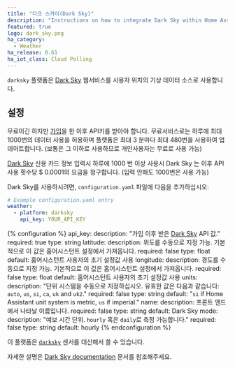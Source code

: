 ```yaml
---
title: "다크 스카이(Dark Sky)"
description: "Instructions on how to integrate Dark Sky within Home Assistant."
featured: true
logo: dark_sky.png
ha_category:
  - Weather
ha_release: 0.61
ha_iot_class: Cloud Polling
---
```


 `darksky` 플랫폼은 [Dark Sky](https://darksky.net/) 웹서비스를 사용자 위치의 기상 데이터 소스로 사용합니다.

## 설정

무료이긴 하지만 [가입](https://darksky.net/dev/register)을 한 이후 API키를 받아야 합니다. 무료서비스로는 하루에 최대 1000번의 데이터 사용을 허용하며 플랫폼은 최대 3 분마다 최대 480번을 사용하여 업데이트합니다. (보통은 그 이하로 사용하므로 개인사용자는 무료로 사용 가능)

<div class='note warning'>

[Dark Sky](https://darksky.net/dev/) 신용 카드 정보 입력시 하루에 1000 번 이상 사용시 Dark Sky 는 이후 API 사용 횟수당 $ 0.0001의 요금을 청구합니다. (입력 안해도 1000번은 사용 가능)

</div>

Dark Sky를 사용하시려면, `configuration.yaml` 파일에 다음을 추가하십시오:

```yaml
# Example configuration.yaml entry
weather:
  - platform: darksky
    api_key: YOUR_API_KEY
```

{% configuration %}
api_key:
  description: "가입 이후 받은 [Dark Sky](https://darksky.net/dev/) API 값."
  required: true
  type: string
latitude:
  description: 위도를 수동으로 지정 가능. 기본적으로 이 값은 홈어시스턴트 설정에서 가져옵니다.
  required: false
  type: float
  default: 홈어시스턴트 사용자의 초기 설정값 사용 
longitude:
  description: 경도를 수동으로 지정 가능. 기본적으로 이 값은 홈어시스턴트 설정에서 가져옵니다.
  required: false
  type: float
  default: 홈어시스턴트 사용자의 초기 설정값 사용 
units:
  description: "단위 시스템을 수동으로 지정하십시오. 유효한 값은 다음과 같습니다: `auto`, `us`, `si`, `ca`, `uk` and `uk2`."
  required: false
  type: string
  default: "`si` if Home Assistant unit system is metric, `us` if imperial."
name:
  description: 프론트 엔드에서 나타날 이름입니다.
  required: false
  type: string
  default: Dark Sky
mode:
  description: "예보 시간 단위. `hourly` 혹은 `daily`로 측정 가능합니다."
  required: false
  type: string
  default: hourly
{% endconfiguration %}

<div class='note'>

이 플랫폼은 [`darksky`](/integrations/darksky) 센서를 대신해서 쓸 수 있습니다.

</div>

자세한 설명은 [Dark Sky documentation](https://darksky.net/dev/docs) 문서를 참조해주세요.
